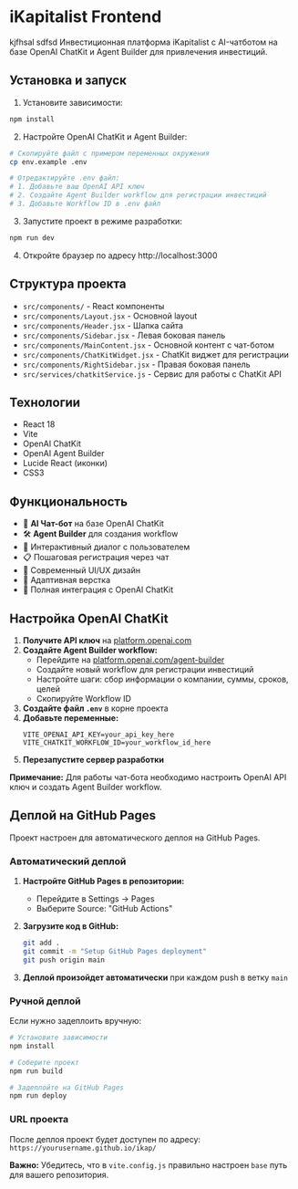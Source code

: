 # iKapitalist Frontend
kjfhsal sdfsd
Инвестиционная платформа iKapitalist с AI-чатботом на базе OpenAI ChatKit и Agent Builder для привлечения инвестиций.

## Установка и запуск

1. Установите зависимости:
```bash
npm install
```

2. Настройте OpenAI ChatKit и Agent Builder:
```bash
# Скопируйте файл с примером переменных окружения
cp env.example .env

# Отредактируйте .env файл:
# 1. Добавьте ваш OpenAI API ключ
# 2. Создайте Agent Builder workflow для регистрации инвестиций
# 3. Добавьте Workflow ID в .env файл
```

3. Запустите проект в режиме разработки:
```bash
npm run dev
```

4. Откройте браузер по адресу http://localhost:3000

## Структура проекта

- `src/components/` - React компоненты
- `src/components/Layout.jsx` - Основной layout
- `src/components/Header.jsx` - Шапка сайта
- `src/components/Sidebar.jsx` - Левая боковая панель
- `src/components/MainContent.jsx` - Основной контент с чат-ботом
- `src/components/ChatKitWidget.jsx` - ChatKit виджет для регистрации
- `src/components/RightSidebar.jsx` - Правая боковая панель
- `src/services/chatkitService.js` - Сервис для работы с ChatKit API

## Технологии

- React 18
- Vite
- OpenAI ChatKit
- OpenAI Agent Builder
- Lucide React (иконки)
- CSS3

## Функциональность

- 🤖 **AI Чат-бот** на базе OpenAI ChatKit
- 🛠️ **Agent Builder** для создания workflow
- 💬 Интерактивный диалог с пользователем
- 📋 Пошаговая регистрация через чат
- 🎨 Современный UI/UX дизайн
- 📱 Адаптивная верстка
- 🔄 Полная интеграция с OpenAI ChatKit

## Настройка OpenAI ChatKit

1. **Получите API ключ** на [platform.openai.com](https://platform.openai.com/api-keys)
2. **Создайте Agent Builder workflow:**
   - Перейдите на [platform.openai.com/agent-builder](https://platform.openai.com/agent-builder)
   - Создайте новый workflow для регистрации инвестиций
   - Настройте шаги: сбор информации о компании, суммы, сроков, целей
   - Скопируйте Workflow ID
3. **Создайте файл `.env`** в корне проекта
4. **Добавьте переменные:**
   ```
   VITE_OPENAI_API_KEY=your_api_key_here
   VITE_CHATKIT_WORKFLOW_ID=your_workflow_id_here
   ```
5. **Перезапустите сервер разработки**

**Примечание:** Для работы чат-бота необходимо настроить OpenAI API ключ и создать Agent Builder workflow.

## Деплой на GitHub Pages

Проект настроен для автоматического деплоя на GitHub Pages.

### Автоматический деплой

1. **Настройте GitHub Pages в репозитории:**
   - Перейдите в Settings → Pages
   - Выберите Source: "GitHub Actions"

2. **Загрузите код в GitHub:**
   ```bash
   git add .
   git commit -m "Setup GitHub Pages deployment"
   git push origin main
   ```

3. **Деплой произойдет автоматически** при каждом push в ветку `main`

### Ручной деплой

Если нужно задеплоить вручную:

```bash
# Установите зависимости
npm install

# Соберите проект
npm run build

# Задеплойте на GitHub Pages
npm run deploy
```

### URL проекта

После деплоя проект будет доступен по адресу:
`https://yourusername.github.io/ikap/`

**Важно:** Убедитесь, что в `vite.config.js` правильно настроен `base` путь для вашего репозитория.

